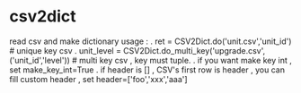 # csv2dict

read csv and make dictionary
usage :
. ret = CSV2Dict.do('unit.csv','unit_id')  # unique key csv
. unit_level = CSV2Dict.do_multi_key('upgrade.csv',('unit_id','level')) # multi key csv , key must tuple. 
. if you want make key int , set make_key_int=True
. if header is [] , CSV's first row is header , you can fill custom header , set header=['foo','xxx','aaa']  
